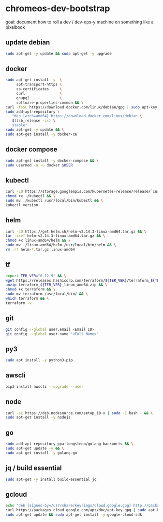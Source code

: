 # chromeos-dev-bootstrap
goal: document how to roll a dev / dev-ops-y machine on something like a pixelbook

## update debian
```bash
sudo apt-get -y update && sudo apt-get -y upgrade
```

## docker
```sh
sudo apt-get install -y  \
     apt-transport-https \
     ca-certificates     \
     curl                \
     gnupg2              \
     software-properties-common && \
curl -fsSL https://download.docker.com/linux/debian/gpg | sudo apt-key add - && \
sudo add-apt-repository \
   "deb [arch=amd64] https://download.docker.com/linux/debian \
   $(lsb_release -cs) \
   stable"
sudo apt-get -y update && \
sudo apt-get install -y docker-ce
```

## docker compose
```sh
sudo apt-get install -y docker-compose && \
sudo usermod -a -G docker $USER
```

## kubectl 
```sh
curl -LO https://storage.googleapis.com/kubernetes-release/release/`curl -s https://storage.googleapis.com/kubernetes-release/release/stable.txt`/bin/linux/amd64/kubectl && \
chmod +x ./kubectl && \
sudo mv ./kubectl /usr/local/bin/kubectl && \
kubectl version
```

## helm 
```sh 
curl -LO https://get.helm.sh/helm-v2.14.3-linux-amd64.tar.gz && \
tar -zxvf helm-v2.14.3-linux-amd64.tar.gz && \
chmod +x linux-amd64/helm && \
sudo mv ./linux-amd64/helm /usr/local/bin/helm && \ 
rm -rf helm-*.tar.gz linux-amd64
```

## tf
```sh
export TER_VER="0.12.9" && \
wget https://releases.hashicorp.com/terraform/${TER_VER}/terraform_${TER_VER}_linux_amd64.zip && \
unzip terraform_${TER_VER}_linux_amd64.zip && \
chmod +x terraform && \
sudo mv terraform /usr/local/bin/ && \
which terraform && \
terraform -v
```

## git
```sh
git config --global user.email <Email ID>
git config --global user.name "<Full Name>"
```

## py3
```sh
sudo apt install -y python3-pip
```

## awscli
```sh
pip3 install awscli --upgrade --user
```

##  node
```sh
curl -sL https://deb.nodesource.com/setup_10.x | sudo -E bash - && \
sudo apt-get install -y nodejs
```

## go
```sh
sudo add-apt-repository ppa:longsleep/golang-backports && \
sudo apt-get update -y && \
sudo apt-get install -y golang-go
```

## jq / build essential
```sh
sudo apt-get -y install build-essential jq
```

## gcloud
```sh
echo "deb [signed-by=/usr/share/keyrings/cloud.google.gpg] http://packages.cloud.google.com/apt cloud-sdk main" | sudo tee -a /etc/apt/sources.list.d/google-cloud-sdk.list && \ 
curl https://packages.cloud.google.com/apt/doc/apt-key.gpg | sudo apt-key --keyring /usr/share/keyrings/cloud.google.gpg add - && \
sudo apt-get update && sudo apt-get install -y google-cloud-sdk
```
